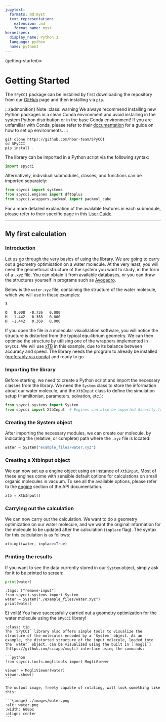 ```yaml
---
jupytext:
  formats: md:myst
  text_representation:
    extension: .md
    format_name: myst
kernelspec:
  display_name: Python 3
  language: python
  name: python3
---
```


(getting-started)=

# Getting Started

The `SPyCCI` package can be installed by first downloading the repository from our [GitHub](https://github.com/hbar-team/SPyCCI) page and then installing via `pip`. 

:::{admonition} Note
:class: warning
We always recommend installing new Python packages in a clean Conda environment and avoid installing in the system Python distribution or in the base Conda environment! If you are unfamiliar with Conda, please refer to their [documentation](https://docs.anaconda.com/free/anaconda/install/index.html) for a guide on how to set up environments.
:::

```
git clone https://github.com/hbar-team/SPyCCI
cd SPyCCI
pip install .
```

The library can be imported in a Python script via the following syntax:

```python
import spycci
```

Alternatively, individual submodules, classes, and functions can be imported separately:

```python
from spycci import systems
from spycci.engines import dftbplus
from spycci.wrappers.packmol import packmol_cube
```

For a more detailed explanation of the available features in each submodule, please refer to their specific page in this [User Guide](user-guide).

---

## My first calculation

### Introduction

Let us go through the very basics of using the library. We are going to carry out a geometry optimisation on a water molecule. At the very least, you will need the geometrical structure of the system you want to study, in the form of a `.xyz` file. You can obtain it from available databases, or you can draw the structures yourself in programs such as [Avogadro](https://avogadro.cc/).

Below is the `water.xyz` file, containing the structure of the water molecule, which we will use in these examples:

```
3

O   0.000  -0.736   0.000  
H   1.442   0.368   0.000  
H  -1.442   0.368   0.000  
```

If you open the file in a molecular visualization software, you will notice the structure is distorted from the typical equilibrium geometry. We can then optimise the structure by utilising one of the wrappers implemented in `SPyCCI`. We will use [xTB](https://github.com/grimme-lab/xtb) in this example, due to its balance between accuracy and speed. The library needs the program to already be installed ([preferably via conda](https://xtb-docs.readthedocs.io/en/latest/setup.html#setup-and-installation)) and ready to go.

### Importing the library

Before starting, we need to create a Python script and import the necessary classes from the library. We need the `System` class to store the information about our water molecule, and the `XtbInput` class to define the simulation setup (Hamiltonian, parameters, solvation, etc.):

```python
from spycci.systems import System
from spycci import XtbInput  # Engines can also be imported directly from spycci 
```

### Creating the System object

After importing the necessary modules, we can create our molecule, by indicating the (relative, or complete) path where the `.xyz` file is located:

```python
water = System("example_files/water.xyz")
```

### Creating a XtbInput object

We can now set up a engine object using an instance of `XtbInput`. Most of these engines come with sensible default options for calculations on small organic molecules in vacuum. To see all the available options, please refer to the [engine](API-engines) section of the API documentation.

```python
xtb = XtbInput()
```

### Carrying out the calculation

We can now carry out the calculation. We want to do a geometry optimization on our water molecule, and we want the original information for the molecule to be updated after the calculation (`inplace` flag). The syntax for this calculation is as follows:

```python
xtb.opt(water, inplace=True)
```

### Printing the results

If you want to see the data currently stored in our `System` object, simply ask for it to be printed to screen:

```python
print(water)
```

```{code-cell} python
:tags: ["remove-input"]
from spycci.systems import System
water = System("./example_files/water.xyz")
print(water)
```

Et voilà! You have successfully carried out a geometry optimization for the water molecule using the `SPyCCI` library!

`````{admonition} Basic molecule visualization
:class: tip
The `SPyCCI` library also offers simple tools to visualize the structure of the molecules encoded by a `System` object. As an example, the distorted structure of the input molecule, loaded into the `water` object, can be visualized using the built in [`mogli`](https://github.com/sciapp/mogli) interface using the commands:

```python
from spycci.tools.moglitools import MogliViewer

viewer = MogliViewer(water)
viewer.show()
```

The output image, freely capable of rotating, will look something like this:

```{image} ./images/water.png
:alt: water.png
:width: 600px
:align: center
```
`````